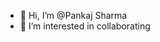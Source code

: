 - 👋 Hi, I’m @Pankaj Sharma 
- 👀 I’m interested in collaborating

<!---
psharma7250/psharma7250 is a ✨ special ✨ repository because its `README.md` (this file) appears on your GitHub profile.
You can click the Preview link to take a look at your changes.
--->
